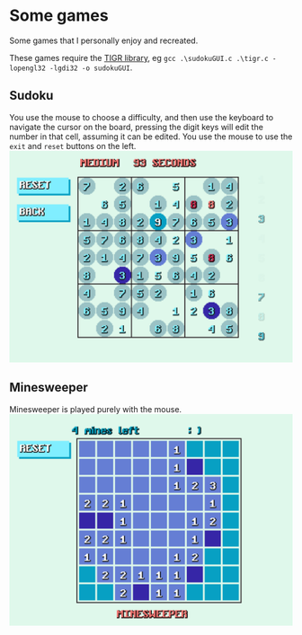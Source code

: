 # Some games
Some games that I personally enjoy and recreated.

These games require the [TIGR library](https://github.com/erkkah/tigr), eg `gcc .\sudokuGUI.c .\tigr.c -lopengl32 -lgdi32 -o sudokuGUI`.

## Sudoku
You use the mouse to choose a difficulty, and then use the keyboard to navigate the cursor on the board, pressing the digit keys will edit the number in that cell, assuming it can be edited.
You use the mouse to use the `exit` and `reset` buttons on the left.
![image](images/sudoku.png)


## Minesweeper
Minesweeper is played purely with the mouse.
![image](images/minesweeper.png)

